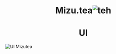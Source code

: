 # <h1 align="center">Mizu.tea![teh](https://github.com/user-attachments/assets/be26f1fb-0c73-47b6-aa90-3705e0f22553)
</h1>



<h1 align="center">UI</h1>

![UI Mizutea](https://github.com/user-attachments/assets/16122382-0b4a-4d65-a16b-a1c569bfa060)

